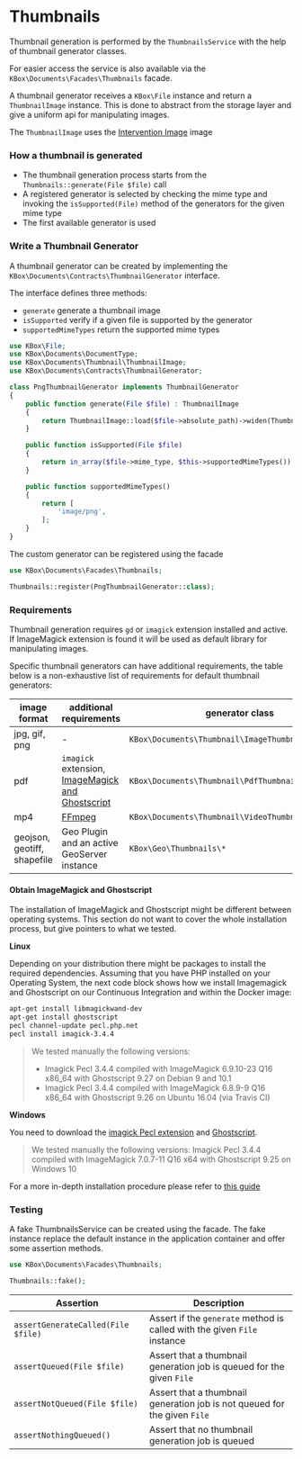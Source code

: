 # Thumbnails

Thumbnail generation is performed by the `ThumbnailsService` with the help of thumbnail generator classes.

For easier access the service is also available via the `KBox\Documents\Facades\Thumbnails` facade.

A thumbnail generator receives a `KBox\File` instance and return a `ThumbnailImage` instance.
This is done to abstract from the storage layer and give a uniform api for manipulating images.

The `ThumbnailImage` uses the [Intervention Image](http://image.intervention.io/getting_started/introduction) image


### How a thumbnail is generated

- The thumbnail generation process starts from the `Thumbnails::generate(File $file)` call
- A registered generator is selected by checking the mime type and invoking the `isSupported(File)` 
  method of the generators for the given mime type
- The first available generator is used

### Write a Thumbnail Generator

A thumbnail generator can be created by implementing the `KBox\Documents\Contracts\ThumbnailGenerator` interface.

The interface defines three methods:

- `generate` generate a thumbnail image
- `isSupported` verify if a given file is supported by the generator
- `supportedMimeTypes` return the supported mime types

```php
use KBox\File;
use KBox\Documents\DocumentType;
use KBox\Documents\Thumbnail\ThumbnailImage;
use KBox\Documents\Contracts\ThumbnailGenerator;

class PngThumbnailGenerator implements ThumbnailGenerator
{
    public function generate(File $file) : ThumbnailImage
    {
        return ThumbnailImage::load($file->absolute_path)->widen(ThumbnailImage::DEFAULT_WIDTH);
    }

    public function isSupported(File $file)
    {
        return in_array($file->mime_type, $this->supportedMimeTypes()) && $file->document_type === DocumentType::IMAGE;
    }

    public function supportedMimeTypes()
    {
        return [
            'image/png',
        ];
    }
}
```

The custom generator can be registered using the facade

```php
use KBox\Documents\Facades\Thumbnails;

Thumbnails::register(PngThumbnailGenerator::class);
```

### Requirements

Thumbnail generation requires `gd` or `imagick` extension installed and active. 
If ImageMagick extension is found it will be used as default library for manipulating images.

Specific thumbnail generators can have additional requirements, the table below is a non-exhaustive 
list of requirements for default thumbnail generators:

| image format                | additional requirements | generator class |
|-----------------------------|-------------------------|-----------------|
| jpg, gif, png               | -                       | `KBox\Documents\Thumbnail\ImageThumbnailGenerator` |
| pdf                         | `imagick` extension, [ImageMagick and Ghostscript](#obtain-imagemagick-and-ghostscript) | `KBox\Documents\Thumbnail\PdfThumbnailGenerator` |
| mp4                         | [FFmpeg](./developer-installation.md#dependencies-installation) | `KBox\Documents\Thumbnail\VideoThumbnailGenerator` |
| geojson, geotiff, shapefile | Geo Plugin and an active GeoServer instance | `KBox\Geo\Thumbnails\*` |


#### Obtain ImageMagick and Ghostscript

The installation of ImageMagick and Ghostscript might be different between operating systems. This section do not want to cover the whole installation process, but give pointers to what we tested.

**Linux**

Depending on your distribution there might be packages to install the required dependencies.
Assuming that you have PHP installed on your Operating System, the next code block shows how we install Imagemagick and Ghostscript on our 
Continuous Integration and within the Docker image:

```bash
apt-get install libmagickwand-dev
apt-get install ghostscript
pecl channel-update pecl.php.net
pecl install imagick-3.4.4
```

> We tested manually the following versions: 
> - Imagick Pecl 3.4.4 compiled with ImageMagick 6.9.10-23 Q16 x86_64 with Ghostscript 9.27 on Debian 9 and 10.1
> - Imagick Pecl 3.4.4 compiled with ImageMagick 6.8.9-9 Q16 x86_64 with Ghostscript 9.26 on Ubuntu 16.04 (via Travis CI)

**Windows**

You need to download the [imagick Pecl extension](https://pecl.php.net/package/imagick) and [Ghostscript](https://github.com/ArtifexSoftware/ghostpdl-downloads/releases).

> We tested manually the following versions: Imagick Pecl 3.4.4 compiled with ImageMagick 7.0.7-11 Q16 x64 with Ghostscript 9.25 on Windows 10

For a more in-depth installation procedure please refer to [this guide](https://mlocati.github.io/articles/php-windows-imagick.html)


### Testing

A fake ThumbnailsService can be created using the facade. The fake instance replace the 
default instance in the application container and offer some assertion methods.

```php
use KBox\Documents\Facades\Thumbnails;

Thumbnails::fake();
```

| Assertion                          | Description                                                               |
|------------------------------------|---------------------------------------------------------------------------|
| `assertGenerateCalled(File $file)` | Assert if the `generate` method is called with the given `File` instance  |
| `assertQueued(File $file)`         | Assert that a thumbnail generation job is queued for the given `File`     |
| `assertNotQueued(File $file)`      | Assert that a thumbnail generation job is not queued for the given `File` |
| `assertNothingQueued()`            | Assert that no thumbnail generation job is queued                         |
